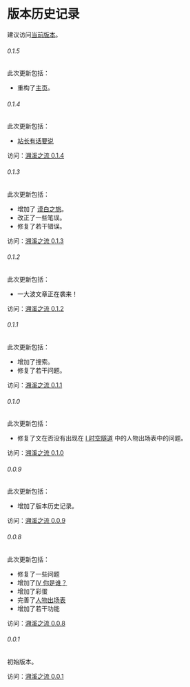 # 版本历史记录

<note>建议访问<a href="https://other-things.pages.dev">当前版本</a>。</note>

###### 0.1.5
此次更新包括：
- 重构了[主页](Contents-new.md)。

###### 0.1.4
此次更新包括：
- [站长有话要说](站长的信.md)

访问：[溯溪之流 0.1.4](https://7838bdab.other-things.pages.dev/)

###### 0.1.3
此次更新包括：
- 增加了 [谟白之旅](谟白之旅.md)。
- 改正了一些笔误。
- 修复了若干错误。

访问：[溯溪之流 0.1.3](https://169728b5.other-things.pages.dev)

###### 0.1.2
此次更新包括：
- 一大波文章正在袭来！

访问：[溯溪之流 0.1.2](https://0560ddeb.other-things.pages.dev/)

###### 0.1.1
此次更新包括：
- 增加了搜索。
- 修复了若干问题。

访问：[溯溪之流 0.1.1](https://79ca3fe3.other-things.pages.dev)

###### 0.1.0
此次更新包括：
- 修复了文在否没有出现在 [I 时空隧道](I-时空隧道.md) 中的人物出场表中的问题。

访问：[溯溪之流 0.1.0](https://7a4f5d72.other-things.pages.dev)

###### 0.0.9
此次更新包括：
- 增加了版本历史记录。

访问：[溯溪之流 0.0.9](https://44ad8806.other-things.pages.dev)

###### 0.0.8
此次更新包括：
- 修复了一些问题
- 增加了[IV 你是谁？](IV-你是谁？.md)
- 增加了彩蛋
- 完善了[人物出场表](人物出场表.md)
- 增加了若干功能

访问：[溯溪之流 0.0.8](https://4965abb1.other-things.pages.dev)

###### 0.0.1
初始版本。

访问：[溯溪之流 0.0.1](https://75c38990.other-things.pages.dev)